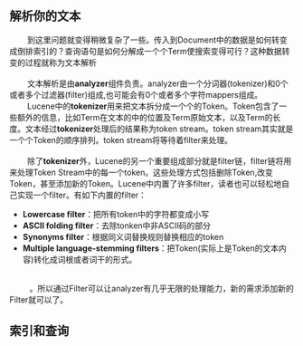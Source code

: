 ## 解析你的文本

<div>&nbsp;&nbsp;&nbsp;&nbsp;&nbsp;&nbsp;&nbsp;&nbsp;到这里问题就变得稍微复杂了一些。传入到Document中的数据是如何转变成倒排索引的？查询语句是如何分解成一个个Term使搜索变得可行？这种数据转变的过程就称为文本解析</div>
<br/>
<div>&nbsp;&nbsp;&nbsp;&nbsp;&nbsp;&nbsp;&nbsp;&nbsp;文本解析是由<b>analyzer</b>组件负责。analyzer由一个分词器(tokenizer)和0个或者多个过滤器(filter)组成,也可能会有0个或者多个字符mappers组成。</div>
<div>&nbsp;&nbsp;&nbsp;&nbsp;&nbsp;&nbsp;&nbsp;&nbsp;Lucene中的<b>tokenizer</b>用来把文本拆分成一个个的Token。Token包含了一些额外的信息，比如Term在文本的中的位置及Term原始文本，以及Term的长度。文本经过<b>tokenizer</b>处理后的结果称为token stream。token stream其实就是一个个Token的顺序排列。token stream将等待着filter来处理。</div>
<br/>
<div>&nbsp;&nbsp;&nbsp;&nbsp;&nbsp;&nbsp;&nbsp;&nbsp;除了<b>tokenizer</b>外，Lucene的另一个重要组成部分就是filter链，filter链将用来处理Token Stream中的每一个token。这些处理方式包括删除Token,改变Token，甚至添加新的Token。Lucene中内置了许多filter，读者也可以轻松地自己实现一个filter。有如下内置的filter：
<ul>
<li><b>Lowercase filter</b>：把所有token中的字符都变成小写</li>
<li><b>ASCII folding filter</b>：去除tonken中非ASCII码的部分</li>
<li><b>Synonyms filter</b>：根据同义词替换规则替换相应的token</li>
<li><b>Multiple language-stemming filters</b>：把Token(实际上是Token的文本内容)转化成词根或者词干的形式。</li>
</ul>
</div>
<br/>
<div>&nbsp;&nbsp;&nbsp;&nbsp;&nbsp;&nbsp;&nbsp;&nbsp;  。所以通过Filter可以让analyzer有几乎无限的处理能力，新的需求添加新的Filter就可以了。</div>

## 索引和查询


